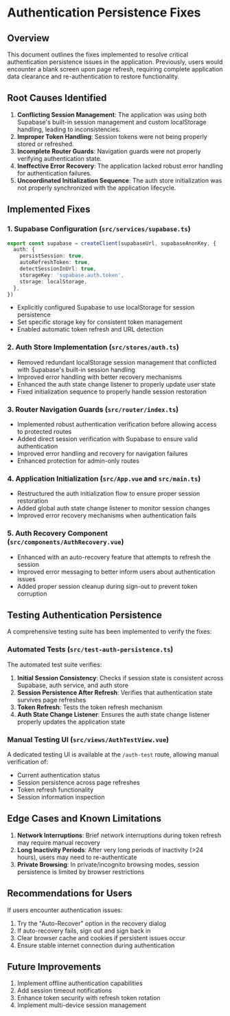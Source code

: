 # Authentication Persistence Fixes

## Overview

This document outlines the fixes implemented to resolve critical authentication persistence issues in the application. Previously, users would encounter a blank screen upon page refresh, requiring complete application data clearance and re-authentication to restore functionality.

## Root Causes Identified

1. **Conflicting Session Management**: The application was using both Supabase's built-in session management and custom localStorage handling, leading to inconsistencies.
2. **Improper Token Handling**: Session tokens were not being properly stored or refreshed.
3. **Incomplete Router Guards**: Navigation guards were not properly verifying authentication state.
4. **Ineffective Error Recovery**: The application lacked robust error handling for authentication failures.
5. **Uncoordinated Initialization Sequence**: The auth store initialization was not properly synchronized with the application lifecycle.

## Implemented Fixes

### 1. Supabase Configuration (`src/services/supabase.ts`)

```typescript
export const supabase = createClient(supabaseUrl, supabaseAnonKey, {
  auth: {
    persistSession: true,
    autoRefreshToken: true,
    detectSessionInUrl: true,
    storageKey: 'supabase.auth.token',
    storage: localStorage,
  },
})
```

- Explicitly configured Supabase to use localStorage for session persistence
- Set specific storage key for consistent token management
- Enabled automatic token refresh and URL detection

### 2. Auth Store Implementation (`src/stores/auth.ts`)

- Removed redundant localStorage session management that conflicted with Supabase's built-in session handling
- Improved error handling with better recovery mechanisms
- Enhanced the auth state change listener to properly update user state
- Fixed initialization sequence to properly handle session restoration

### 3. Router Navigation Guards (`src/router/index.ts`)

- Implemented robust authentication verification before allowing access to protected routes
- Added direct session verification with Supabase to ensure valid authentication
- Improved error handling and recovery for navigation failures
- Enhanced protection for admin-only routes

### 4. Application Initialization (`src/App.vue` and `src/main.ts`)

- Restructured the auth initialization flow to ensure proper session restoration
- Added global auth state change listener to monitor session changes
- Improved error recovery mechanisms when authentication fails

### 5. Auth Recovery Component (`src/components/AuthRecovery.vue`)

- Enhanced with an auto-recovery feature that attempts to refresh the session
- Improved error messaging to better inform users about authentication issues
- Added proper session cleanup during sign-out to prevent token corruption

## Testing Authentication Persistence

A comprehensive testing suite has been implemented to verify the fixes:

### Automated Tests (`src/test-auth-persistence.ts`)

The automated test suite verifies:

1. **Initial Session Consistency**: Checks if session state is consistent across Supabase, auth service, and auth store
2. **Session Persistence After Refresh**: Verifies that authentication state survives page refreshes
3. **Token Refresh**: Tests the token refresh mechanism
4. **Auth State Change Listener**: Ensures the auth state change listener properly updates the application state

### Manual Testing UI (`src/views/AuthTestView.vue`)

A dedicated testing UI is available at the `/auth-test` route, allowing manual verification of:

- Current authentication status
- Session persistence across page refreshes
- Token refresh functionality
- Session information inspection

## Edge Cases and Known Limitations

1. **Network Interruptions**: Brief network interruptions during token refresh may require manual recovery
2. **Long Inactivity Periods**: After very long periods of inactivity (>24 hours), users may need to re-authenticate
3. **Private Browsing**: In private/incognito browsing modes, session persistence is limited by browser restrictions

## Recommendations for Users

If users encounter authentication issues:

1. Try the "Auto-Recover" option in the recovery dialog
2. If auto-recovery fails, sign out and sign back in
3. Clear browser cache and cookies if persistent issues occur
4. Ensure stable internet connection during authentication

## Future Improvements

1. Implement offline authentication capabilities
2. Add session timeout notifications
3. Enhance token security with refresh token rotation
4. Implement multi-device session management
